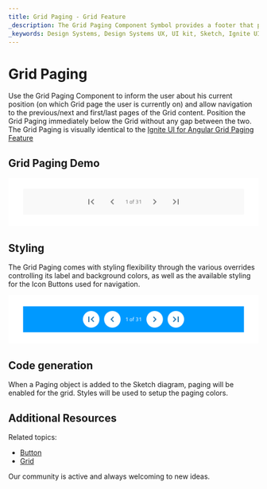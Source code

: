 ```yaml
---
title: Grid Paging - Grid Feature
_description: The Grid Paging Component Symbol provides a footer that provides information about the Grid page where the user is currently on and allows navigation between pages of content for the Grid.
_keywords: Design Systems, Design Systems UX, UI kit, Sketch, Ignite UI for Angular, Sketch to Angular, Sketch to Angular, Angular, Angular Design System, Export code from Sketch, Design Kits for Angular, Sketch HTML, Sketch to HTML, Sketch UI kits, Paging
---
```


# Grid Paging

Use the Grid Paging Component to inform the user about his current position (on which Grid page the user is currently on) and allow navigation to the previous/next and first/last pages of the Grid content. Position the Grid Paging immediately below the Grid without any gap between the two. The Grid Paging is visually identical to the [Ignite UI for Angular Grid Paging Feature](https://www.infragistics.com/products/ignite-ui-angular/angular/components/grid_paging.html)

## Grid Paging Demo

<img class="responsive-img" src="../images/grid_paging_demo.png" srcset="../images/grid_paging_demo@2x.png 2x" />

## Styling

The Grid Paging comes with styling flexibility through the various overrides controlling its label and background colors, as well as the available styling for the Icon Buttons used for navigation.

<img class="responsive-img" src="../images/grid_paging_styling.png" srcset="../images/grid_paging_styling@2x.png 2x" />

## Code generation

When a Paging object is added to the Sketch diagram, paging will be enabled for the grid. Styles will be used to setup the paging colors.

## Additional Resources

Related topics:

- [Button](button.md)
- [Grid](grid.md)
  <div class="divider--half"></div>

Our community is active and always welcoming to new ideas.
